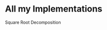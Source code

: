 <head>
  <h1>All my Implementations</h1>
</head>

<body>
  <l1>Square Root Decomposition</l1>
</body>
